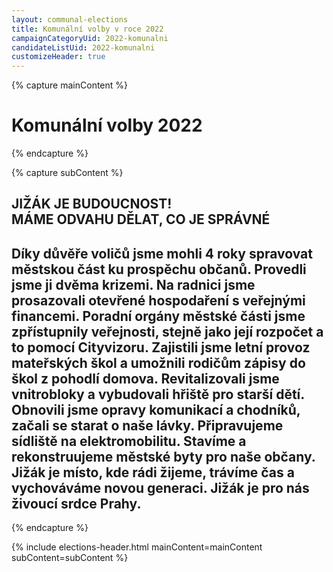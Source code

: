 ```yaml
---
layout: communal-elections
title: Komunální volby v roce 2022
campaignCategoryUid: 2022-komunalni
candidateListUid: 2022-komunalni
customizeHeader: true
---
```


{% capture mainContent %}
  <h1 class="head-alt-lg md:head-alt-xl text-center">Komunální volby 2022</h1>
{% endcapture %}

{% capture subContent %}
<h2 class="head-xs md:head-base mt-2 text-center"><strong>JIŽÁK JE BUDOUCNOST!<br> MÁME ODVAHU DĚLAT, CO JE SPRÁVNÉ</strong></h2>  
<h2 class="head-xs md:head-base mt-2 text-center">Díky důvěře voličů jsme mohli 4 roky spravovat městskou část ku prospěchu občanů. Provedli jsme ji dvěma krizemi. Na radnici jsme prosazovali otevřené hospodaření s veřejnými financemi. Poradní orgány městské části jsme zpřístupnily veřejnosti, stejně jako její rozpočet a to pomocí Cityvizoru. Zajistili jsme letní provoz mateřských škol a umožnili rodičům zápisy do škol z pohodlí domova. Revitalizovali jsme vnitrobloky a vybudovali hřiště pro starší dětí. Obnovili jsme opravy komunikací a chodníků, začali se starat o naše lávky. Připravujeme sídliště na elektromobilitu. Stavíme a rekonstruujeme městské byty pro naše občany.<br> Jižák je místo, kde rádi žijeme, trávíme čas a vychováváme novou generaci. Jižák je pro nás živoucí srdce Prahy.</h2>

{% endcapture %}

{% include elections-header.html mainContent=mainContent subContent=subContent %}


